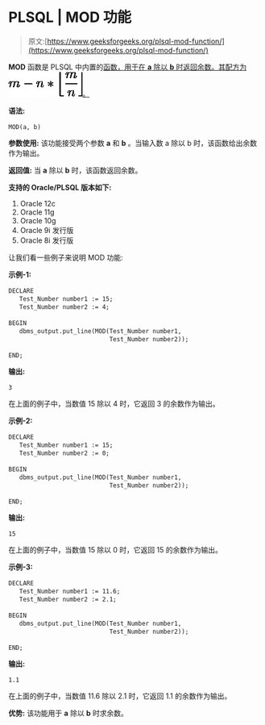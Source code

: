 # PLSQL | MOD 功能

> 原文:[https://www.geeksforgeeks.org/plsql-mod-function/](https://www.geeksforgeeks.org/plsql-mod-function/)

**MOD** 函数是 PLSQL 中内置的[函数，用于在 **a** 除以 **b** 时返回余数。其配方为![m - n * \left\lfloor\dfrac{m}{n}\right\rfloor](img/7d7800d4817a69e6cf5e70cce0b91e91.png "Rendered by QuickLaTeX.com")。](https://www.geeksforgeeks.org/functions-in-plsql/)

**语法:**

```
MOD(a, b)
```

**参数使用:**
该功能接受两个参数 **a** 和 **b** 。当输入数 a 除以 b 时，该函数给出余数作为输出。

**返回值:**
当 **a** 除以 **b** 时，该函数返回余数。

**支持的 Oracle/PLSQL 版本如下:**

1.  Oracle 12c
2.  Oracle 11g
3.  Oracle 10g
4.  Oracle 9i 发行版
5.  Oracle 8i 发行版

让我们看一些例子来说明 MOD 功能:

**示例-1:**

```
DECLARE 
   Test_Number number1 := 15;
   Test_Number number2 := 4;

BEGIN 
   dbms_output.put_line(MOD(Test_Number number1, 
                            Test_Number number2)); 

END;  
```

**输出:**

```
3
```

在上面的例子中，当数值 15 除以 4 时，它返回 3 的余数作为输出。

**示例-2:**

```
DECLARE 
   Test_Number number1 := 15;
   Test_Number number2 := 0;

BEGIN 
   dbms_output.put_line(MOD(Test_Number number1, 
                            Test_Number number2)); 

END; 
```

**输出:**

```
15
```

在上面的例子中，当数值 15 除以 0 时，它返回 15 的余数作为输出。

**示例-3:**

```
DECLARE 
   Test_Number number1 := 11.6;
   Test_Number number2 := 2.1;

BEGIN 
   dbms_output.put_line(MOD(Test_Number number1, 
                            Test_Number number2)); 

END; 
```

**输出:**

```
1.1
```

在上面的例子中，当数值 11.6 除以 2.1 时，它返回 1.1 的余数作为输出。

**优势:**
该功能用于 **a** 除以 **b** 时求余数。